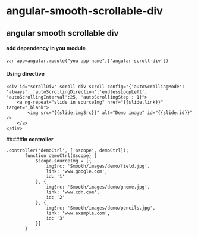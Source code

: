 # angular-smooth-scrollable-div

angular smooth scrollable div
----------------------------------------

####  **add dependency in you module**

    var app=angular.module("you app name",['angular-scroll-div'])
    


####  **Using directive**

    <div id="scrollDiv" scroll-div scroll-config="{'autoScrollingMode': 'always', 'autoScrollingDirection':'endlessLoopLeft', 'autoScrollingInterval':25, 'autoScrollingStep': 1}">
        <a ng-repeat="slide in sourceImg" href="{{slide.link}}" target="_blank">
            <img src="{{slide.imgSrc}}" alt="Demo image" id="{{slide.id}}" />
        </a>
    </div>
    
      
#####**In controller** 
 ```
 .controller('demoCtrl', ['$scope', demoCtrl]);
        function demoCtrl($scope) {
            $scope.sourceImg = [{
                imgSrc: 'Smooth/images/demo/field.jpg',
                link: 'www.google.com',
                id: '1'
            }, {
                imgSrc: 'Smooth/images/demo/gnome.jpg',
                link: 'www.cdn.com',
                id: '2'
            }, {
                imgSrc: 'Smooth/images/demo/pencils.jpg',
                link: 'www.example.com',
                id: '3'
            }]
        }

 
 

